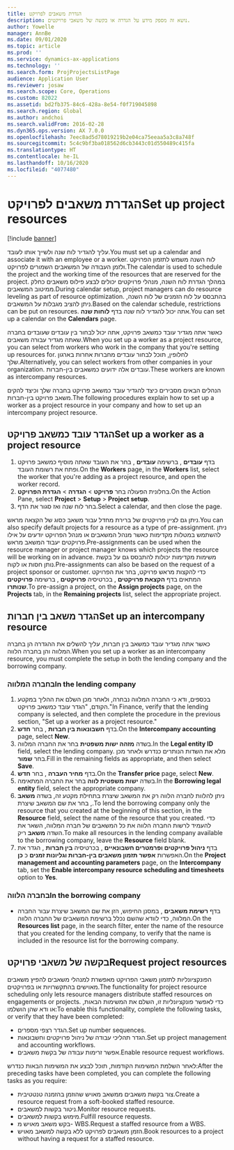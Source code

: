 ```yaml
---
title: הגדרת משאבים לפרויקט
description: נושא זה מספק מידע על הגדרה או בקשה של משאבי פרויקטים.
author: Yowelle
manager: AnnBe
ms.date: 09/01/2020
ms.topic: article
ms.prod: ''
ms.service: dynamics-ax-applications
ms.technology: ''
ms.search.form: ProjProjectsListPage
audience: Application User
ms.reviewer: josaw
ms.search.scope: Core, Operations
ms.custom: 82022
ms.assetid: bd2fb375-84c6-428a-8e54-f0f719045898
ms.search.region: Global
ms.author: andchoi
ms.search.validFrom: 2016-02-28
ms.dyn365.ops.version: AX 7.0.0
ms.openlocfilehash: 7eec8ad5d78019219b2e04ca75eeaa5a3c8a748f
ms.sourcegitcommit: 5c4c9bf3ba018562d6cb3443c01d550489c415fa
ms.translationtype: HT
ms.contentlocale: he-IL
ms.lasthandoff: 10/16/2020
ms.locfileid: "4077480"
---
```

# <a name="set-up-project-resources"></a><span data-ttu-id="61e3b-103">הגדרת משאבים לפרויקט</span><span class="sxs-lookup"><span data-stu-id="61e3b-103">Set up project resources</span></span>

[!include [banner](../includes/banner.md)]

<span data-ttu-id="61e3b-104">עליך להגדיר לוח שנה ולשייך אותו לעובד.</span><span class="sxs-lookup"><span data-stu-id="61e3b-104">You must set up a calendar and associate it with an employee or a worker.</span></span> <span data-ttu-id="61e3b-105">לוח השנה משמש לתזמון הפרויקט ולזמן העבודה של המשאבים השמורים לפרויקט.</span><span class="sxs-lookup"><span data-stu-id="61e3b-105">The calendar is used to schedule the project and the working time of the resources that are reserved for the project.</span></span> <span data-ttu-id="61e3b-106">במהלך הגדרת לוח השנה, מנהלי פרויקטים יכולים לבצע פילוס משאבים כחלק ממיטוב המשאבים.</span><span class="sxs-lookup"><span data-stu-id="61e3b-106">During calendar setup, project managers can do resource leveling as part of resource optimization.</span></span> <span data-ttu-id="61e3b-107">בהתבסס על לוח הזמנים של לוח השנה, ניתן להציב מגבלות על המשאבים.</span><span class="sxs-lookup"><span data-stu-id="61e3b-107">Based on the calendar schedule, restrictions can be put on resources.</span></span> <span data-ttu-id="61e3b-108">אתה יכול להגדיר לוח שנה בדף **לוחות שנה**.</span><span class="sxs-lookup"><span data-stu-id="61e3b-108">You can set up a calendar on the **Calendars** page.</span></span>

<span data-ttu-id="61e3b-109">כאשר אתה מגדיר עובד כמשאב פרויקט, אתה יכול לבחור בין עובדים שעובדים בחברה שאתה מגדיר עבורה משאבים.</span><span class="sxs-lookup"><span data-stu-id="61e3b-109">When you set up a worker as a project resource, you can select from workers who work in the company that you're setting up resources for.</span></span> <span data-ttu-id="61e3b-110">לחלופין, תוכל לבחור עובדים מחברות אחרות בארגון שלך.</span><span class="sxs-lookup"><span data-stu-id="61e3b-110">Alternatively, you can select workers from other companies in your organization.</span></span> <span data-ttu-id="61e3b-111">עובדים אלה ידועים כמשאבים בין-חברות.</span><span class="sxs-lookup"><span data-stu-id="61e3b-111">These workers are known as intercompany resources.</span></span>

<span data-ttu-id="61e3b-112">הנהלים הבאים מסבירים כיצד להגדיר עובד כמשאב פרויקט בחברה שלך וכיצד להקים משאב פרויקט בין-חברות.</span><span class="sxs-lookup"><span data-stu-id="61e3b-112">The following procedures explain how to set up a worker as a project resource in your company and how to set up an intercompany project resource.</span></span>

## <a name="set-up-a-worker-as-a-project-resource"></a><span data-ttu-id="61e3b-113">הגדר עובד כמשאב פרויקט</span><span class="sxs-lookup"><span data-stu-id="61e3b-113">Set up a worker as a project resource</span></span>

1. <span data-ttu-id="61e3b-114">בדף **עובדים** , ברשימה **עובדים** , בחר את העובד שאתה מוסיף כמשאב פרויקט ופתח את רשומת העובד.</span><span class="sxs-lookup"><span data-stu-id="61e3b-114">On the **Workers** page, in the **Workers** list, select the worker that you're adding as a project resource, and open the worker record.</span></span>
2. <span data-ttu-id="61e3b-115">בחלונית הפעולה בחר **פרויקט** &gt; **הגדרה** &gt; **הגדרת הפרויקט**.</span><span class="sxs-lookup"><span data-stu-id="61e3b-115">On the Action Pane, select **Project** &gt; **Setup** &gt; **Project setup**.</span></span>
3. <span data-ttu-id="61e3b-116">בחר לוח שנה ואז סגור את הדף.</span><span class="sxs-lookup"><span data-stu-id="61e3b-116">Select a calendar, and then close the page.</span></span>

<span data-ttu-id="61e3b-117">ניתן גם לציין פרויקטים של ברירת מחדל עבור משאב כסוג של הקצאה מראש.</span><span class="sxs-lookup"><span data-stu-id="61e3b-117">You can also specify default projects for a resource as a type of pre-assignment.</span></span> <span data-ttu-id="61e3b-118">ניתן להשתמש במטלות מקדימות כאשר מנהל המשאבים או מנהל הפרויקט יודעים על אילו פרויקטים יעבוד המשאב מראש.</span><span class="sxs-lookup"><span data-stu-id="61e3b-118">Pre-assignments can be used when the resource manager or project manager knows which projects the resource will be working on in advance.</span></span> <span data-ttu-id="61e3b-119">משימות מקדימות יכולות להתבסס גם על בקשת נותן חסות או לקוח.</span><span class="sxs-lookup"><span data-stu-id="61e3b-119">Pre-assignments can also be based on the request of a project sponsor or customer.</span></span> <span data-ttu-id="61e3b-120">כדי להקצות מראש פרויקט, בחר את הפרויקט המתאים בדף **הקצאת פרויקטים** , בכרטיסיה **פרויקטים** , ברשימה **פרויקטים שנותרו**.</span><span class="sxs-lookup"><span data-stu-id="61e3b-120">To pre-assign a project, on the **Assign projects** page, on the **Projects** tab, in the **Remaining projects** list, select the appropriate project.</span></span>

## <a name="set-up-an-intercompany-resource"></a><span data-ttu-id="61e3b-121">הגדר משאב בין חברות</span><span class="sxs-lookup"><span data-stu-id="61e3b-121">Set up an intercompany resource</span></span>

<span data-ttu-id="61e3b-122">כאשר אתה מגדיר עובד כמשאב בין חברות, עליך להשלים את ההגדרה הן בחברה המלווה והן בחברה הלווה.</span><span class="sxs-lookup"><span data-stu-id="61e3b-122">When you set up a worker as an intercompany resource, you must complete the setup in both the lending company and the borrowing company.</span></span>

### <a name="in-the-lending-company"></a><span data-ttu-id="61e3b-123">בחברה המלווה</span><span class="sxs-lookup"><span data-stu-id="61e3b-123">In the lending company</span></span>

1. <span data-ttu-id="61e3b-124">בכספים, ודא כי החברה המלווה נבחרה, ולאחר מכן השלם את ההליך במקטע הקודם, "הגדר עובד כמשאב פרויקט."</span><span class="sxs-lookup"><span data-stu-id="61e3b-124">In Finance, verify that the lending company is selected, and then complete the procedure in the previous section, "Set up a worker as a project resource."</span></span>
2. <span data-ttu-id="61e3b-125">בדף **חשבונאות בין חברות** , בחר **חדש**.</span><span class="sxs-lookup"><span data-stu-id="61e3b-125">On the **Intercompany accounting** page, select **New**.</span></span>
3. <span data-ttu-id="61e3b-126">בשדה **מזהה ישות משפטית** בחר את החברה המלווה.</span><span class="sxs-lookup"><span data-stu-id="61e3b-126">In the **Legal entity ID** field, select the lending company.</span></span> <span data-ttu-id="61e3b-127">מלא את השדות הנותרים כנדרש ולאחר מכן בחר **שמור**.</span><span class="sxs-lookup"><span data-stu-id="61e3b-127">Fill in the remaining fields as appropriate, and then select **Save**.</span></span>
4. <span data-ttu-id="61e3b-128">בדף **מחיר העברה** , בחר **חדש**.</span><span class="sxs-lookup"><span data-stu-id="61e3b-128">On the **Transfer price** page, select **New**.</span></span>
5. <span data-ttu-id="61e3b-129">בשדה **ישות משפטית לווה** בחר את החברה המתאימה.</span><span class="sxs-lookup"><span data-stu-id="61e3b-129">In the **Borrowing legal entity** field, select the appropriate company.</span></span>
6. <span data-ttu-id="61e3b-130">ניתן להלוות לחברה הלווה רק את המשאב שיצרת בתחילת מקטע זה, בשדה **משאב** , בחר את שם המשאב שיצרת.</span><span class="sxs-lookup"><span data-stu-id="61e3b-130">To lend the borrowing company only the resource that you created at the beginning of this section, in the **Resource** field, select the name of the resource that you created.</span></span> <span data-ttu-id="61e3b-131">כדי להעמיד לרשות החברה הלווה את כל המשאבים של חברה המלווה, השאר את השדה **משאב** ריק.</span><span class="sxs-lookup"><span data-stu-id="61e3b-131">To make all resources in the lending company available to the borrowing company, leave the **Resource** field blank.</span></span>
7. <span data-ttu-id="61e3b-132">בדף **ניהול פרויקטים ופרמטרים חשבונאיים** , בכרטיסיה **בין חברות** , הגדר את האפשרות **אפשר תזמון משאבים בין-חברות וגליונות זמנים** כ **כן**.</span><span class="sxs-lookup"><span data-stu-id="61e3b-132">On the **Project management and accounting parameters** page, on the **Intercompany** tab, set the **Enable intercompany resource scheduling and timesheets** option to **Yes**.</span></span>

### <a name="in-the-borrowing-company"></a><span data-ttu-id="61e3b-133">בחברה הלווה</span><span class="sxs-lookup"><span data-stu-id="61e3b-133">In the borrowing company</span></span>

- <span data-ttu-id="61e3b-134">בדף **רשימת משאבים** , במסנן החיפוש, הזן את שם המשאב שיצרת עבור החברה המלווה, כדי לוודא שהשם נכלל ברשימת המשאבים של החברה הלווה.</span><span class="sxs-lookup"><span data-stu-id="61e3b-134">On the **Resources list** page, in the search filter, enter the name of the resource that you created for the lending company, to verify that the name is included in the resource list for the borrowing company.</span></span>

## <a name="request-project-resources"></a><span data-ttu-id="61e3b-135">בקשה של משאבי פרויקט</span><span class="sxs-lookup"><span data-stu-id="61e3b-135">Request project resources</span></span>
<span data-ttu-id="61e3b-136">הפונקציונליות לתזמון משאבי הפרויקט מאפשרת למנהלי משאבים להפיץ משאבים מאוישים בהתקשרויות או בפרויקטים.</span><span class="sxs-lookup"><span data-stu-id="61e3b-136">The functionality for project resource scheduling only lets resource managers distribute staffed resources on engagements or projects.</span></span> <span data-ttu-id="61e3b-137">כדי לאפשר פונקציונליות זו, השלם את המשימות הבאות, או ודא שהן הושלמו:</span><span class="sxs-lookup"><span data-stu-id="61e3b-137">To enable this functionality, complete the following tasks, or verify that they have been completed:</span></span>

- <span data-ttu-id="61e3b-138">הגדר רצפי מספרים.</span><span class="sxs-lookup"><span data-stu-id="61e3b-138">Set up number sequences.</span></span>
- <span data-ttu-id="61e3b-139">הגדר תהליכי עבודה של ניהול פרויקטים וחשבונאות.</span><span class="sxs-lookup"><span data-stu-id="61e3b-139">Set up project management and accounting workflows.</span></span>
- <span data-ttu-id="61e3b-140">אפשר זרימות עבודה של בקשת משאבים.</span><span class="sxs-lookup"><span data-stu-id="61e3b-140">Enable resource request workflows.</span></span>

<span data-ttu-id="61e3b-141">לאחר השלמת המשימות הקודמות, תוכל לבצע את המשימות הבאות כנדרש:</span><span class="sxs-lookup"><span data-stu-id="61e3b-141">After the preceding tasks have been completed, you can complete the following tasks as you require:</span></span>

- <span data-ttu-id="61e3b-142">צור בקשת משאבים ממשאב מאויש שהוזמן בהזמנה טנטטיבית.</span><span class="sxs-lookup"><span data-stu-id="61e3b-142">Create a resource request from a soft-booked staffed resource.</span></span>
- <span data-ttu-id="61e3b-143">ניטור בקשות למשאבים.</span><span class="sxs-lookup"><span data-stu-id="61e3b-143">Monitor resource requests.</span></span>
- <span data-ttu-id="61e3b-144">מימוש בקשות למשאבים.</span><span class="sxs-lookup"><span data-stu-id="61e3b-144">Fulfill resource requests.</span></span>
- <span data-ttu-id="61e3b-145">בקש משאב מאויש מ- WBS.</span><span class="sxs-lookup"><span data-stu-id="61e3b-145">Request a staffed resource from a WBS.</span></span>
- <span data-ttu-id="61e3b-146">הזמן משאבים לפרויקט ללא בקשה למשאב מאויש.</span><span class="sxs-lookup"><span data-stu-id="61e3b-146">Book resources to a project without having a request for a staffed resource.</span></span>
